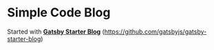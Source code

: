 # Simple Code Blog
Started with [**Gatsby Starter Blog**](https://github.com/gatsbyjs/gatsby-starter-blog) (https://github.com/gatsbyjs/gatsby-starter-blog)
